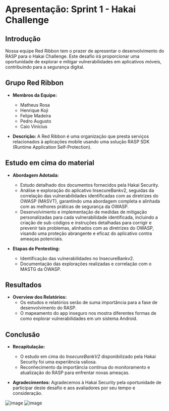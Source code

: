# Apresentação: Sprint 1 - Hakai Challenge

## Introdução
Nossa equipe Red Ribbon tem o prazer de apresentar o desenvolvimento do RASP para o Hakai Challenge. Este desafio irá proporcionar uma oportunidade de explorar e mitigar vulnerabilidades em aplicativos móveis, contribuindo para a segurança digital.

## Grupo Red Ribbon
- **Membros da Equipe:**
  - Matheus Rosa
  - Henrique Koji
  - Felipe Madeira
  - Pedro Augusto
  - Caio Vinícius

- **Descrição:**
A Red Ribbon é uma organização que presta serviços relacionados à aplicações mobile usando uma solução RASP SDK (Runtime Application Self-Protection).

## Estudo em cima do material
- **Abordagem Adotada:**
  - Estudo detalhado dos documentos fornecidos pela Hakai Security.
  - Análise e exploração do aplicativo InsecureBankv2, seguidas da correlação das vulnerabilidades identificadas com as diretrizes do OWASP (MASVT), garantindo uma abordagem completa e alinhada com as melhores práticas de segurança da OWASP.
  - Desenvolvimento e implementação de medidas de mitigação personalizadas para cada vulnerabilidade identificada, incluindo a criação de sub-códigos e instruções detalhadas para corrigir e prevenir tais problemas, alinhados com as diretrizes do OWASP, visando uma proteção abrangente e eficaz do aplicativo contra ameaças potenciais.

- **Etapas de Pentesting:**
  - Identificação das vulnerabilidades no InsecureBankv2.
  - Documentação das explorações realizadas e correlação com o MASTG da OWASP.

## Resultados
- **Overview dos Relatórios:**
  - Os estudos e relatórios serão de suma importância para a fase de desenvolvimento do RASP.
  - O mapeamento do app inseguro nos mostra diferentes formas de como explorar vulnerabilidades em um sistema Android.

## Conclusão
- **Recapitulação:**
  - O estudo em cima do *InsecureBankV2* disponibilizado pela Hakai Security foi uma experiência valiosa.
  - Reconhecimento da importância contínua do monitoramento e atualização do RASP para enfrentar novas ameaças.

- **Agradecimentos:**
  Agradecemos à Hakai Security pela oportunidade de participar deste desafio e aos avaliadores por seu tempo e consideração.

![image](https://github.com/MatheusRosa800/HakaiChallenge/assets/105319207/a2aa1d8e-6d24-48fa-a646-aaee07b63028) ![image](https://github.com/MatheusRosa800/HakaiChallenge/assets/127846261/b3ee745e-e39c-4358-a25b-f9a5fa37e9e3)



